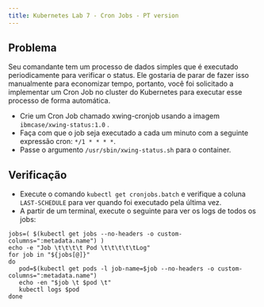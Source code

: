 ```yaml
---
title: Kubernetes Lab 7 - Cron Jobs - PT version
---
```


## Problema

Seu comandante tem um processo de dados simples que é executado periodicamente para verificar o status. Ele gostaria de parar de fazer isso manualmente para economizar tempo, portanto, você foi solicitado a implementar um Cron Job no cluster do Kubernetes para executar esse processo de forma automática.
 - Crie um Cron Job chamado xwing-cronjob usando a imagem `ibmcase/xwing-status:1.0` .
 - Faça com que o job seja executado a cada um minuto com a seguinte expressão cron: `*/1 * * * *`.
 - Passe o argumento `/usr/sbin/xwing-status.sh` para o container.

## Verificação

- Execute o comando `kubectl get cronjobs.batch` e verifique a coluna `LAST-SCHEDULE` para ver quando foi executado pela última vez.
- A partir de um terminal, execute o seguinte para ver os logs de todos os jobs:

```
jobs=( $(kubectl get jobs --no-headers -o custom-columns=":metadata.name") )
echo -e "Job \t\t\t\t Pod \t\t\t\t\tLog"
for job in "${jobs[@]}"
do
   pod=$(kubectl get pods -l job-name=$job --no-headers -o custom-columns=":metadata.name")
   echo -en "$job \t $pod \t"
   kubectl logs $pod
done
```
